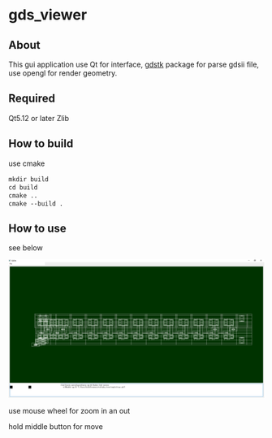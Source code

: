 # gds_viewer


## About

This gui application use Qt for interface, [gdstk](https://github.com/heitzmann/gdstk) package for parse gdsii file, use opengl for render geometry.

## Required

Qt5.12 or later
Zlib

## How to build

use cmake

```
mkdir build
cd build
cmake ..
cmake --build .
```

## How to use

see below

![image](https://github.com/MichaelCache/gds_viewer/blob/main/1.PNG)

use mouse wheel for zoom in an out

hold middle button for move
